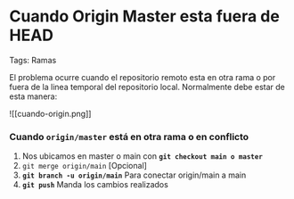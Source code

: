 # Cuando Origin Master esta fuera de HEAD

Tags: Ramas

El problema ocurre cuando el repositorio remoto esta en otra rama o por fuera de la linea temporal del repositorio local. Normalmente debe estar de esta manera: 

![[cuando-origin.png]]

### Cuando `origin/master` está en otra rama o en conflicto

1. Nos ubicamos en master o main con **`git checkout main o master`**
2. `git merge origin/main` [Opcional]
3. **`git branch -u origin/main`** Para conectar origin/main a  main
4. **`git push`** Manda los cambios realizados